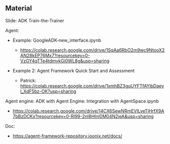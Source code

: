 ## Material

Slide: ADK Train-the-Trainer

Agent:
- Example:  GoogleADK-new_interface.ipynb
    - https://colab.research.google.com/drive/1SqAa6RbO2m9wc9NtooX2AN28kEP76Mx7?resourcekey=0-VzGY4qTTe4tdmykGi0WL8g&usp=sharing

- Example 2: Agent Framework Quick Start and Assessment
    - Patrick: https://colab.research.google.com/drive/1xmhBZ3guUYFTfAYibDaeyl_XdF5bz-OK?usp=sharing
    
Agent engine: ADK with Agent Engine: Integration with AgentSpace.ipynb
- https://colab.research.google.com/drive/14CX6SewNRmEVlLveTjHrfX9A7bBzDCKx?resourcekey=0-Rl99-2nl8HInI0M04N2ieA&usp=sharing

Doc: 
- https://agent-framework-repository.joonix.net/docs/

